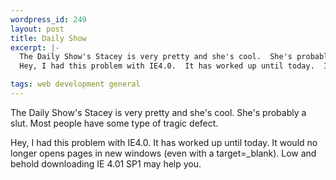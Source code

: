 ```yaml
--- 
wordpress_id: 249
layout: post
title: Daily Show
excerpt: |-
  The Daily Show's Stacey is very pretty and she's cool.  She's probably a slut.  Most people have some type of tragic defect.<p>
  Hey, I had this problem with IE4.0.  It has worked up until today.  It would no longer opens pages in new windows (even with a target=_blank).  Low and behold downloading IE 4.01 SP1 may help you.

tags: web development general
---
```


The Daily Show's Stacey is very pretty and she's cool.  She's probably a slut.  Most people have some type of tragic defect.<p>
Hey, I had this problem with IE4.0.  It has worked up until today.  It would no longer opens pages in new windows (even with a target=_blank).  Low and behold downloading IE 4.01 SP1 may help you.
